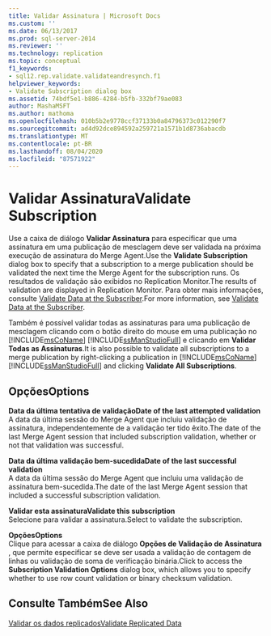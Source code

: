 ```yaml
---
title: Validar Assinatura | Microsoft Docs
ms.custom: ''
ms.date: 06/13/2017
ms.prod: sql-server-2014
ms.reviewer: ''
ms.technology: replication
ms.topic: conceptual
f1_keywords:
- sql12.rep.validate.validateandresynch.f1
helpviewer_keywords:
- Validate Subscription dialog box
ms.assetid: 74bdf5e1-b886-4284-b5fb-332bf79ae083
author: MashaMSFT
ms.author: mathoma
ms.openlocfilehash: 010b5b2e9778ccf37133b0a84796373c012290f7
ms.sourcegitcommit: ad4d92dce894592a259721a1571b1d8736abacdb
ms.translationtype: MT
ms.contentlocale: pt-BR
ms.lasthandoff: 08/04/2020
ms.locfileid: "87571922"
---
```

# <a name="validate-subscription"></a><span data-ttu-id="c6135-102">Validar Assinatura</span><span class="sxs-lookup"><span data-stu-id="c6135-102">Validate Subscription</span></span>
  <span data-ttu-id="c6135-103">Use a caixa de diálogo **Validar Assinatura** para especificar que uma assinatura em uma publicação de mesclagem deve ser validada na próxima execução de assinatura do Merge Agent.</span><span class="sxs-lookup"><span data-stu-id="c6135-103">Use the **Validate Subscription** dialog box to specify that a subscription to a merge publication should be validated the next time the Merge Agent for the subscription runs.</span></span> <span data-ttu-id="c6135-104">Os resultados de validação são exibidos no Replication Monitor.</span><span class="sxs-lookup"><span data-stu-id="c6135-104">The results of validation are displayed in Replication Monitor.</span></span> <span data-ttu-id="c6135-105">Para obter mais informações, consulte [Validate Data at the Subscriber](validate-data-at-the-subscriber.md).</span><span class="sxs-lookup"><span data-stu-id="c6135-105">For more information, see [Validate Data at the Subscriber](validate-data-at-the-subscriber.md).</span></span>  
  
 <span data-ttu-id="c6135-106">Também é possível validar todas as assinaturas para uma publicação de mesclagem clicando com o botão direito do mouse em uma publicação no [!INCLUDE[msCoName](../../includes/msconame-md.md)] [!INCLUDE[ssManStudioFull](../../includes/ssmanstudiofull-md.md)] e clicando em **Validar Todas as Assinaturas**.</span><span class="sxs-lookup"><span data-stu-id="c6135-106">It is also possible to validate all subscriptions to a merge publication by right-clicking a publication in [!INCLUDE[msCoName](../../includes/msconame-md.md)] [!INCLUDE[ssManStudioFull](../../includes/ssmanstudiofull-md.md)] and clicking **Validate All Subscriptions**.</span></span>  
  
## <a name="options"></a><span data-ttu-id="c6135-107">Opções</span><span class="sxs-lookup"><span data-stu-id="c6135-107">Options</span></span>  
 <span data-ttu-id="c6135-108">**Data da última tentativa de validação**</span><span class="sxs-lookup"><span data-stu-id="c6135-108">**Date of the last attempted validation**</span></span>  
 <span data-ttu-id="c6135-109">A data da última sessão do Merge Agent que incluiu validação de assinatura, independentemente de a validação ter tido êxito.</span><span class="sxs-lookup"><span data-stu-id="c6135-109">The date of the last Merge Agent session that included subscription validation, whether or not that validation was successful.</span></span>  
  
 <span data-ttu-id="c6135-110">**Data da última validação bem-sucedida**</span><span class="sxs-lookup"><span data-stu-id="c6135-110">**Date of the last successful validation**</span></span>  
 <span data-ttu-id="c6135-111">A data da última sessão do Merge Agent que incluiu uma validação de assinatura bem-sucedida.</span><span class="sxs-lookup"><span data-stu-id="c6135-111">The date of the last Merge Agent session that included a successful subscription validation.</span></span>  
  
 <span data-ttu-id="c6135-112">**Validar esta assinatura**</span><span class="sxs-lookup"><span data-stu-id="c6135-112">**Validate this subscription**</span></span>  
 <span data-ttu-id="c6135-113">Selecione para validar a assinatura.</span><span class="sxs-lookup"><span data-stu-id="c6135-113">Select to validate the subscription.</span></span>  
  
 <span data-ttu-id="c6135-114">**Opções**</span><span class="sxs-lookup"><span data-stu-id="c6135-114">**Options**</span></span>  
 <span data-ttu-id="c6135-115">Clique para acessar a caixa de diálogo **Opções de Validação de Assinatura** , que permite especificar se deve ser usada a validação de contagem de linhas ou validação de soma de verificação binária.</span><span class="sxs-lookup"><span data-stu-id="c6135-115">Click to access the **Subscription Validation Options** dialog box, which allows you to specify whether to use row count validation or binary checksum validation.</span></span>  
  
## <a name="see-also"></a><span data-ttu-id="c6135-116">Consulte Também</span><span class="sxs-lookup"><span data-stu-id="c6135-116">See Also</span></span>  
 [<span data-ttu-id="c6135-117">Validar os dados replicados</span><span class="sxs-lookup"><span data-stu-id="c6135-117">Validate Replicated Data</span></span>](validate-data-at-the-subscriber.md)  
  
  
